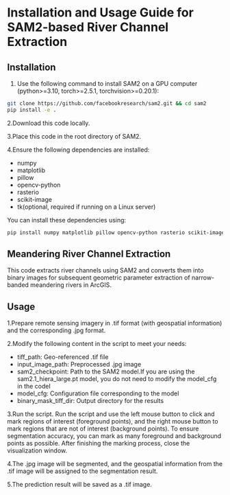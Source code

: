# Installation and Usage Guide for SAM2-based River Channel Extraction

## Installation

1. Use the following command to install SAM2 on a GPU computer (python>=3.10, torch>=2.5.1, torchvision>=0.20.1):
```bash
git clone https://github.com/facebookresearch/sam2.git && cd sam2
pip install -e .
```

2.Download this code locally.

3.Place this code in the root directory of SAM2.

4.Ensure the following dependencies are installed:

* numpy
* matplotlib
* pillow
* opencv-python
* rasterio
* scikit-image
* tk(optional, required if running on a Linux server)

You can install these dependencies using:

```bash
pip install numpy matplotlib pillow opencv-python rasterio scikit-image
```

## Meandering River Channel Extraction
This code extracts river channels using SAM2 and converts them into binary images for subsequent geometric parameter extraction of narrow-banded meandering rivers in ArcGIS.

## Usage
1.Prepare remote sensing imagery in .tif format (with geospatial information) and the corresponding .jpg format.

2.Modify the following content in the script to meet your needs:
* tiff_path: Geo-referenced .tif file
* input_image_path: Preprocessed .jpg image
* sam2_checkpoint: Path to the SAM2 model.If you are using the sam2.1_hiera_large.pt model, you do not need to modify the model_cfg in the codeI
* model_cfg: Configuration file corresponding to the model
* binary_mask_tiff_dir: Output directory for the results

3.Run the script.
Run the script and use the left mouse button to click and mark regions of interest (foreground points), and the right mouse button to mark regions that are not of interest (background points). To ensure segmentation accuracy, you can mark as many foreground and background points as possible. After finishing the marking process, close the visualization window.
  
4.The .jpg image will be segmented, and the geospatial information from the .tif image will be assigned to the segmentation result.

5.The prediction result will be saved as a .tif image.
